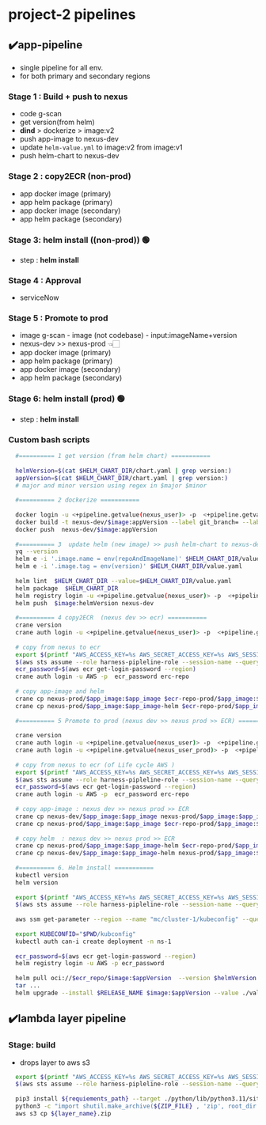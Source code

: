 # project-2 pipelines
## ✔️app-pipeline
- single pipeline for all env.
- for both primary and secondary regions

### Stage 1 : Build + push to nexus
- code g-scan
- get version(from helm)
- **dind** > dockerize > image:v2
- push app-image to nexus-dev
- update `helm-value.yml` to image:v2 from image:v1
- push helm-chart to nexus-dev

### Stage 2 : copy2ECR (non-prod)
- app docker image  (primary) 
- app helm package (primary)
- app docker image (secondary) 
- app helm package (secondary)

### Stage 3: helm install ((non-prod)) 🟢
- step : **helm install**

### Stage 4 : Approval
- serviceNow

### Stage 5 : Promote to prod
- image g-scan - image (not codebase) - input:imageName+version
- nexus-dev >> nexus-prod 👈🏻
- app docker image  (primary)
- app helm package (primary)
- app docker image (secondary)
- app helm package (secondary)

### Stage 6: helm install (prod) 🟢
- step : **helm install**

### Custom bash scripts
```bash
  #========== 1 get version (from helm chart) ===========
  
  helmVersion=$(cat $HELM_CHART_DIR/chart.yaml | grep version:)
  appVersion=$(cat $HELM_CHART_DIR/chart.yaml | grep version:)
  # major and minor version using regex in $major $minor
  
  #========== 2 dockerize ===========
  
  docker login -u <+pipeline.getvalue(nexus_user)> -p  <+pipeline.getvalue(nexus_password)>
  docker build -t nexus-dev/$image:appVersion --label git_branch= --label=commit_id=
  docker push  nexus-dev/$image:appVersion
  
  #========== 3  update helm (new image) >> push helm-chart to nexus-dev  ===========
  yq --version
  helm e -i '.image.name = env(repoAndImageName)' $HELM_CHART_DIR/value.yaml
  helm e -i '.image.tag = env(version)' $HELM_CHART_DIR/value.yaml
  
  helm lint  $HELM_CHART_DIR --value=$HELM_CHART_DIR/value.yaml
  helm package  $HELM_CHART_DIR
  helm registry login -u <+pipeline.getvalue(nexus_user)> -p  <+pipeline.getvalue(nexus_password)>
  helm push  $image:helmVersion nexus-dev
  
  #========== 4 copy2ECR  (nexus dev >> ecr) ===========
  crane version
  crane auth login -u <+pipeline.getvalue(nexus_user)> -p  <+pipeline.getvalue(nexus_password)> nexus-dev-registry
  
  # copy from nexus to ecr 
  export $(printf "AWS_ACCESS_KEY=%s AWS_SECRET_ACCESS_KEY=%s AWS_SESSION_TOKEN=%s")
  $(aws sts assume --role harness-pipleline-role --session-name --query "Credential.[AccesskeyId, SecretAccesskey, SessionToken] --output text")
  ecr_password=$(aws ecr get-login-password --region)
  crane auth login -u AWS -p  ecr_password erc-repo
  
  # copy app-image and helm
  crane cp nexus-prod/$app_image:$app_image $ecr-repo-prod/$app_image:$app_image
  crane cp nexus-prod/$app_image:$app_image-helm $ecr-repo-prod/$app_image:$app_image-helm
  
  #========== 5 Promote to prod (nexus dev >> nexus prod >> ECR) ===========
  
  crane version
  crane auth login -u <+pipeline.getvalue(nexus_user)> -p  <+pipeline.getvalue(nexus_password)> nexus-dev-registry
  crane auth login -u <+pipeline.getvalue(nexus_user_prod)> -p  <+pipeline.getvalue(nexus_password_prod)> nexus-prod-registry
  
  # copy from nexus to ecr (of Life cycle AWS )
  export $(printf "AWS_ACCESS_KEY=%s AWS_SECRET_ACCESS_KEY=%s AWS_SESSION_TOKEN=%s")
  $(aws sts assume --role harness-pipleline-role --session-name --query "Credential.[AccesskeyId, SecretAccesskey, SessionToken] --output text")
  ecr_password=$(aws ecr get-login-password --region)
  crane auth login -u AWS -p  ecr_password erc-repo
  
  # copy app-image : nexus dev >> nexus prod >> ECR
  crane cp nexus-dev/$app_image:$app_image nexus-prod/$app_image:$app_image 
  crane cp nexus-prod/$app_image:$app_image $ecr-repo-prod/$app_image:$app_image
  
  # copy helm  : nexus dev >> nexus prod >> ECR
  crane cp nexus-prod/$app_image:$app_image-helm $ecr-repo-prod/$app_image:$app_image-helm
  crane cp nexus-dev/$app_image:$app_image-helm nexus-prod/$app_image:$app_image-helm 
  
  #========== 6. Helm install ===========
  kubectl version
  helm version
  
  export $(printf "AWS_ACCESS_KEY=%s AWS_SECRET_ACCESS_KEY=%s AWS_SESSION_TOKEN=%s")
  $(aws sts assume --role harness-pipleline-role --session-name --query "Credential.[AccesskeyId, SecretAccesskey, SessionToken] --output text")
  
  aws ssm get-parameter --region --name "mc/cluster-1/kubeconfig" --query "parameter.Value" --output text > kubeconfig
  
  export KUBECONFID="$PWD/kubconfig"
  kubectl auth can-i create deployment -n ns-1
  
  ecr_password=$(aws ecr get-login-password --region)
  helm registry login -u AWS -p ecr_password
  
  helm pull oci://$ecr_repo/$image:$appVersion  --version $helmVersion
  tar ...  
  helm upgrade --install $RELEASE_NAME $image:$appVersion --value ./values.yaml -n --wait 300s --atomic
```

## ✔️lambda layer pipeline
### Stage: build
- drops layer to aws s3
```bash
  export $(printf "AWS_ACCESS_KEY=%s AWS_SECRET_ACCESS_KEY=%s AWS_SESSION_TOKEN=%s")
  $(aws sts assume --role harness-pipleline-role --session-name --query "Credential.[AccesskeyId, SecretAccesskey, SessionToken] --output text")
   
  pip3 install ${requiements_path} --target ./python/lib/python3.11/site-packages
  python3 -c "import shutil.make_archive(${ZIP_FILE} , 'zip', root_dir = '.' base_dir='python')"
  aws s3 cp ${layer_name}.zip
```
